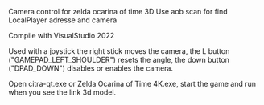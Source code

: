 Camera control for zelda ocarina of time 3D 
Use aob scan for find LocalPlayer adresse and camera

Compile with VisualStudio 2022

Used with a joystick the right stick moves the camera,
the L button ("GAMEPAD_LEFT_SHOULDER") resets the angle,
the down button ("DPAD_DOWN") disables or enables the camera.

Open citra-qt.exe or Zelda Ocarina of Time 4K.exe, start the game and run when you see the link 3d model.
